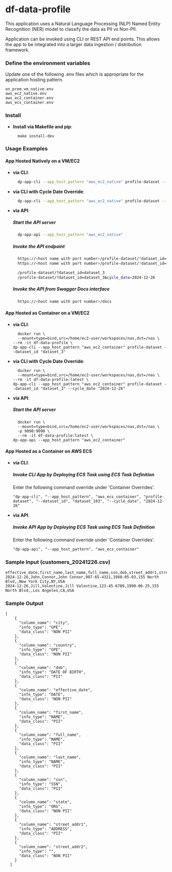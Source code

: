 # df-data-profile

This application uses a Natural Language Processing (NLP) Named Entity Recognition (NER) model to classify the data as PII vs Non-PII.

Application can be invoked using CLI or REST API end points. This allows the app to be integrated into a larger data ingestion / distribution framework.

### Define the environment variables

Update one of the following .env files which is appropriate for the application hosting pattern.

```
on_prem_vm_native.env
aws_ec2_native.env
aws_ec2_container.env
aws_ecs_container.env
```

### Install

- **Install via Makefile and pip**:
  ```
    make install-dev
  ```

### Usage Examples

#### App Hosted Natively on a VM/EC2

- **via CLI**:
  ```sh
    dp-app-cli --app_host_pattern "aws_ec2_native" profile-dataset --dataset_id "dataset_3"
  ```

- **via CLI with Cycle Date Override**:
  ```sh
    dp-app-cli --app_host_pattern "aws_ec2_native" profile-dataset --dataset_id "dataset_3" --cycle_date "2024-12-26"
  ```

- **via API**:
  ##### Start the API server
  ```sh
    dp-app-api --app_host_pattern "aws_ec2_native"
  ```
  ##### Invoke the API endpoint
  ```sh
    https://<host name with port number>/profile-dataset/?dataset_id=<value>
    https://<host name with port number>/profile-dataset/?dataset_id=<value>&cycle_date=<value>

    /profile-dataset/?dataset_id=dataset_3
    /profile-dataset/?dataset_id=dataset_3&cycle_date=2024-12-26
  ```
  ##### Invoke the API from Swagger Docs interface
  ```sh
    https://<host name with port number>/docs
  ```

#### App Hosted as Container on a VM/EC2

- **via CLI**:
  ```
	docker run \
	--mount=type=bind,src=/home/ec2-user/workspaces/nas,dst=/nas \
  --rm -it df-data-profile \
  dp-app-cli --app_host_pattern "aws_ec2_container" profile-dataset --dataset_id "dataset_3"
  ```

- **via CLI with Cycle Date Override**:
  ```
	docker run \
	--mount=type=bind,src=/home/ec2-user/workspaces/nas,dst=/nas \
  --rm -it df-data-profile:latest \
  dp-app-cli --app_host_pattern "aws_ec2_container" profile-dataset --dataset_id "dataset_3" --cycle_date "2024-12-26"
  ```

- **via API**:
  ##### Start the API server
  ```
	docker run \
	--mount=type=bind,src=/home/ec2-user/workspaces/nas,dst=/nas \
	-p 9090:9090 \
	--rm -it df-data-profile:latest \
  dp-app-api --app_host_pattern "aws_ec2_container"
  ```

#### App Hosted as a Container on AWS ECS

- **via CLI**:
  ##### Invoke CLI App by Deploying ECS Task using ECS Task Definition 
  Enter the following command override under 'Container Overrides'. 
  ```
  "dp-app-cli", "--app_host_pattern", "aws_ecs_container", "profile-dataset", "--dataset_id", "dataset_103", "--cycle_date", "2024-12-26"
  ```

- **via API**:
  ##### Invoke API App by Deploying ECS Task using ECS Task Definition 
  Enter the following command override under 'Container Overrides'. 
  ```
  "dp-app-api", "--app_host_pattern", "aws_ecs_container"
  ```

### Sample Input (customers_20241226.csv)

```
effective_date,first_name,last_name,full_name,ssn,dob,street_addr1,street_addr2,city,state,country
2024-12-26,John,Connor,John Connor,987-65-4321,1988-05-03,155 North Blvd,,New York City,NY,USA
2024-12-26,Jill,Valentine,Jill Valentine,123-45-6789,1990-06-25,155 North Blvd,,Los Angeles,CA,USA
```

### Sample Output 

```
[
    {
      "column_name": "city",
      "info_type": "GPE",
      "data_class": "NON PII"
    },
    {
      "column_name": "country",
      "info_type": "GPE",
      "data_class": "NON PII"
    },
    {
      "column_name": "dob",
      "info_type": "DATE OF BIRTH",
      "data_class": "PII"
    },
    {
      "column_name": "effective_date",
      "info_type": "DATE",
      "data_class": "NON PII"
    },
    {
      "column_name": "first_name",
      "info_type": "NAME",
      "data_class": "PII"
    },
    {
      "column_name": "full_name",
      "info_type": "NAME",
      "data_class": "PII"
    },
    {
      "column_name": "last_name",
      "info_type": "NAME",
      "data_class": "PII"
    },
    {
      "column_name": "ssn",
      "info_type": "SSN",
      "data_class": "PII"
    },
    {
      "column_name": "state",
      "info_type": "ORG",
      "data_class": "NON PII"
    },
    {
      "column_name": "street_addr1",
      "info_type": "ADDRESS",
      "data_class": "PII"
    },
    {
      "column_name": "street_addr2",
      "info_type": "",
      "data_class": "NON PII"
    }
  ]

```